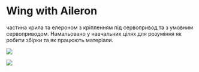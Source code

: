 # Wing with Aileron
частина крила та елероном з кріпленням під сервопривод та з умовним сервоприводом. Намальовано у навчальних цілях для розуміння як робити збірки та як працюють матеріали. 

![](https://github.com/Shustrii/wing_with_aileron/blob/main/%D0%B7%D0%B1%D1%96%D1%80%D0%BA%D0%B0%20%D0%BA%D1%80%D0%B8%D0%BB%D0%BE%20%2B%20%D0%B5%D0%BB%D0%B5%D1%80%D0%BE%D0%BD.png)

![](https://github.com/Shustrii/wing_with_aileron/blob/main/%D0%BA%D0%B0%D1%87%D0%B0%D0%BB%D0%BA%D0%B0%20%2B%20%D0%BA%D1%80%D1%96%D0%BF%D0%BB%D0%B5%D0%BD%D0%BD%D1%8F%20%2B%20%D1%81%D0%B5%D1%80%D0%B2%D0%B0.png)
